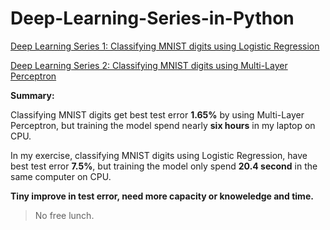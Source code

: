 # Deep-Learning-Series-in-Python

[Deep Learning Series 1: Classifying MNIST digits using Logistic Regression](http://nbviewer.jupyter.org/github/yishi/Deep-Learning-Series-in-Python/blob/master/deep_learning_series_1.ipynb)


[Deep Learning Series 2: Classifying MNIST digits using Multi-Layer Perceptron](http://nbviewer.jupyter.org/github/yishi/Deep-Learning-Series-in-Python/blob/master/deep_learning_series_2.ipynb)

**Summary:**

Classifying MNIST digits get best test error **1.65%** by using Multi-Layer Perceptron, but training the model spend nearly **six hours** in my laptop on CPU.

In my exercise, classifying MNIST digits using Logistic Regression, have best test error **7.5%**, but training the model only spend **20.4 second** in the same computer on CPU.

**Tiny improve in test error, need more capacity or knoweledge and time.**
> No free lunch.

